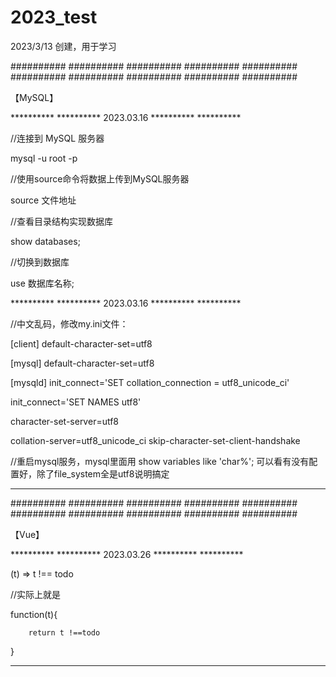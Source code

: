 # 2023_test

2023/3/13 创建，用于学习


########## ########## ########## ########## ########## ########## ########## ########## ########## ##########

【MySQL】


********** ********** 2023.03.16 ********** **********

//连接到 MySQL 服务器

mysql -u root -p

//使用source命令将数据上传到MySQL服务器

source 文件地址

//查看目录结构实现数据库

show databases;

//切换到数据库

use 数据库名称;


********** ********** 2023.03.16 ********** **********

//中文乱码，修改my.ini文件：

[client]
default-character-set=utf8

[mysql]
default-character-set=utf8

[mysqld]
init_connect='SET collation_connection = utf8_unicode_ci'

init_connect='SET NAMES utf8'

character-set-server=utf8

collation-server=utf8_unicode_ci skip-character-set-client-handshake

//重启mysql服务，mysql里面用 show variables like 'char%'; 可以看有没有配置好，除了file_system全是utf8说明搞定


********** ********** ********** ********** **********


########## ########## ########## ########## ########## ########## ########## ########## ########## ##########

【Vue】


********** ********** 2023.03.26 ********** **********

(t) => t !== todo

//实际上就是

function(t){

        return t !==todo

}

********** ********** ********** ********** **********
